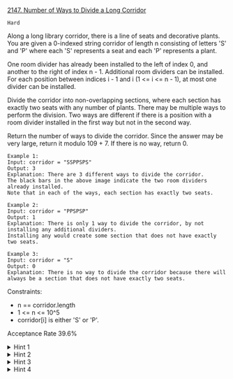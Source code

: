 [2147. Number of Ways to Divide a Long Corridor](https://leetcode.com/problems/number-of-ways-to-divide-a-long-corridor/description/)

`Hard`

Along a long library corridor, there is a line of seats and decorative plants. You are given a 0-indexed string corridor of length n consisting of letters 'S' and 'P' where each 'S' represents a seat and each 'P' represents a plant.

One room divider has already been installed to the left of index 0, and another to the right of index n - 1. Additional room dividers can be installed. For each position between indices i - 1 and i (1 <= i <= n - 1), at most one divider can be installed.

Divide the corridor into non-overlapping sections, where each section has exactly two seats with any number of plants. There may be multiple ways to perform the division. Two ways are different if there is a position with a room divider installed in the first way but not in the second way.

Return the number of ways to divide the corridor. Since the answer may be very large, return it modulo 109 + 7. If there is no way, return 0.

```
Example 1:
Input: corridor = "SSPPSPS"
Output: 3
Explanation: There are 3 different ways to divide the corridor.
The black bars in the above image indicate the two room dividers already installed.
Note that in each of the ways, each section has exactly two seats.

Example 2:
Input: corridor = "PPSPSP"
Output: 1
Explanation: There is only 1 way to divide the corridor, by not installing any additional dividers.
Installing any would create some section that does not have exactly two seats.

Example 3:
Input: corridor = "S"
Output: 0
Explanation: There is no way to divide the corridor because there will always be a section that does not have exactly two seats.
``` 

Constraints:

- n == corridor.length
- 1 <= n <= 10^5
- corridor[i] is either 'S' or 'P'.

Acceptance Rate
39.6%

<details>
<summary>Hint 1</summary>

Divide the corridor into segments. Each segment has two seats, starts precisely with one seat, and ends precisely with the other seat.

</details>
<details>
<summary>Hint 2</summary>

How many dividers can you install between two adjacent segments? You must install precisely one. Otherwise, you would have created a section with not exactly two seats.

</details>
<details>
<summary>Hint 3</summary>

If there are k plants between two adjacent segments, there are k + 1 positions (ways) you could install the divider you must install.

</details>
<details>
<summary>Hint 4</summary>

The problem now becomes: Find the product of all possible positions between every two adjacent segments.

</details>